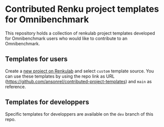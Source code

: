 # Contributed Renku project templates for Omnibenchmark

This repository holds a collection of renkulab project templates developed for Omnibenchmark users who would like to contribute to an Omnibenchmark. 

## Templates for users

Create a [new project on Renkulab](https://renkulab.io/projects/new) and select `custom` template source. You can use these templates by using the repo link as URL (https://github.com/ansonrel/contributed-project-templates) and `main` as reference. 

## Templates for developpers

Specific templates for developpers are available on the `dev` branch of this repo. 

